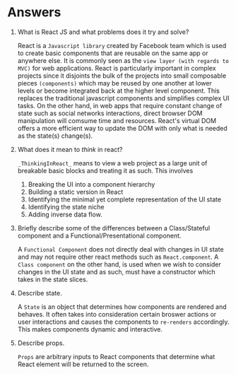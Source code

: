 # Answers

1.  What is React JS and what problems does it try and solve?
    
    React is a `Javascript library` created by Facebook team which is used to create basic components that are reusable on the same app or anywhere else. It is commonly seen as the `view layer (with regards to MVC)` for web applications.
    React is particularly important in complex projects since it disjoints the bulk of the projects into small composable pieces `(components)` which may be reused by one another at lower levels or become integrated back at the higher level component. This replaces the traditional javascript components and simplifies complex UI tasks.
    On the other hand, in web apps that require constant change of state such as social networks interactions, direct browser DOM manipulation will comsume time and resources. React's virtual DOM offers a more efficient way to update the DOM with only what is needed as the state(s) change(s).

1.  What does it mean to _think_ in react?

    `_ThinkingInReact_` means to view a web project as a large unit of breakable basic blocks and treating it as such. This involves 
    1. Breaking the UI into a component hierarchy
    2. Building a static version in React
    3. Identifying the minimal yet complete representation of the UI state
    4. Identifying the state niche
    5. Adding inverse data flow.
    
1.  Briefly describe some of the differences between a Class/Stateful component and a Functional/Presentational component.
    
    A `Functional Component` does not directly deal with changes in UI state and may not require other react methods such as `React.component`. A `Class component` on the other hand, is used when we wish to consider changes in the UI state and as such, must have a constructor which takes in the state slices.

1.  Describe state.

    A `State` is an object that determines how components are rendered and behaves. It often takes into consideration certain broswer actions or user interactions and causes the components to `re-renders` accordingly. This makes components dynamic and interactive.

1.  Describe props.

    `Props` are arbitrary inputs to React components that determine what React element will be returned to the screen.


